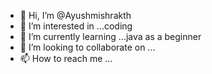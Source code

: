 - 👋 Hi, I’m @Ayushmishrakth
- 👀 I’m interested in ...coding 
- 🌱 I’m currently learning ...java as a beginner
- 💞️ I’m looking to collaborate on ...
- 📫 How to reach me ...

<!---
Ayushmishrakth/Ayushmishrakth is a ✨ special ✨ repository because its `README.md` (this file) appears on your GitHub profile.
You can click the Preview link to take a look at your changes.
--->
